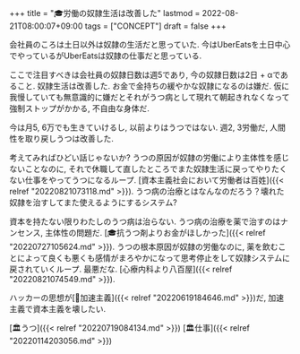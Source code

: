 +++
title = "🎓労働の奴隷生活は改善した"
lastmod = 2022-08-21T08:00:07+09:00
tags = ["CONCEPT"]
draft = false
+++

会社員のころは土日以外は奴隷の生活だと思っていた. 今はUberEatsを土日中心でやっているがUberEatsは奴隷の仕事だと思っている.

ここで注目すべきは会社員の奴隷日数は週5であり, 今の奴隷日数は2日 + αであること. 奴隷生活は改善した. お金で金持ちの緩やかな奴隷になるのは嫌だ. 仮に我慢していても無意識的に嫌だとそれがうつ病として現れて朝起きれなくなって強制ストップがかかる, 不自由な身体だ.

今は月5, 6万でも生きていけるし, 以前よりはうつではない. 週2, 3労働だ, 人間性を取り戻しうつは改善した.

考えてみればひどい話じゃないか? うつの原因が奴隷の労働により主体性を感じないことなのに, それで休職して直したところでまた奴隷生活に戻ってやりたくない仕事をやってうつになるループ. [資本主義社会において労働者は百姓]({{< relref "20220821073118.md" >}}). うつ病の治療とはなんなのだろう？壊れた奴隷を治すしてまた使えるようにするシステム?

資本を持たない限りわたしのうつ病は治らない. うつ病の治療を薬で治すのはナンセンス, 主体性の問題だ. [🎓抗うつ剤よりお金がほしかった]({{< relref "20220727105624.md" >}}). うつの根本原因が奴隷の労働なのに, 薬を飲むことによって良くも悪くも感情がまろやかになって思考停止をして奴隷システムに戻されていくループ. 最悪だな. [心療内科より八百屋]({{< relref "20220821074549.md" >}}).

ハッカーの思想が[📝加速主義]({{< relref "20220619184646.md" >}})だ, 加速主義で資本主義を壊したい.

[🏛うつ]({{< relref "20220719084134.md" >}}) [🏛仕事]({{< relref "20220114203056.md" >}})
